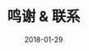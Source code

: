 ---
title: 鸣谢 & 联系
excerpt: 查看参与Wurst的贡献者，并联系他们。
date: 2018-01-29
icon:
  name: icon_gift
color: orange
sections:
  - /contact/creators
  - /contact/contributors

---